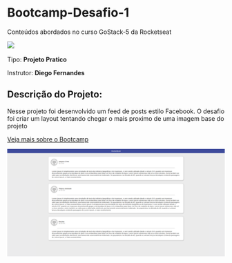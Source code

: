 # Bootcamp-Desafio-1

Conteúdos abordados no curso GoStack-5 da Rocketseat

<img src="https://camo.githubusercontent.com/e3a00cb35e63ebc807f3d6c3178e1f17c24a70f3/68747470733a2f2f726f636b6574736561742e636f6d2e62722f7374617469632f6f672e706e67" />

<p> Tipo: <strong> Projeto Pratico</strong> </p>

<p> Instrutor: <strong> Diego Fernandes </strong> </p>

<h2> Descrição do Projeto: </h2>

Nesse projeto foi desenvolvido um feed de posts estilo Facebook. O desafio foi criar um layout tentando chegar o mais proximo de uma imagem base do projeto

<a href="https://rocketseat.com.br/bootcamp">Veja mais sobre o Bootcamp</a>

<img src="./final.png">
